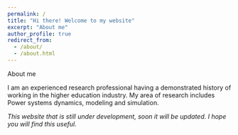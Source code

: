 ```yaml
---
permalink: /
title: "Hi there! Welcome to my website"
excerpt: "About me"
author_profile: true
redirect_from: 
  - /about/
  - /about.html
---
```



About me

I am an experienced research professional having a demonstrated history of working in the higher education industry. My area of research includes Power systems dynamics, modeling and simulation.

*This website that is still under development, soon it will be updated. I hope you will find this useful.*



